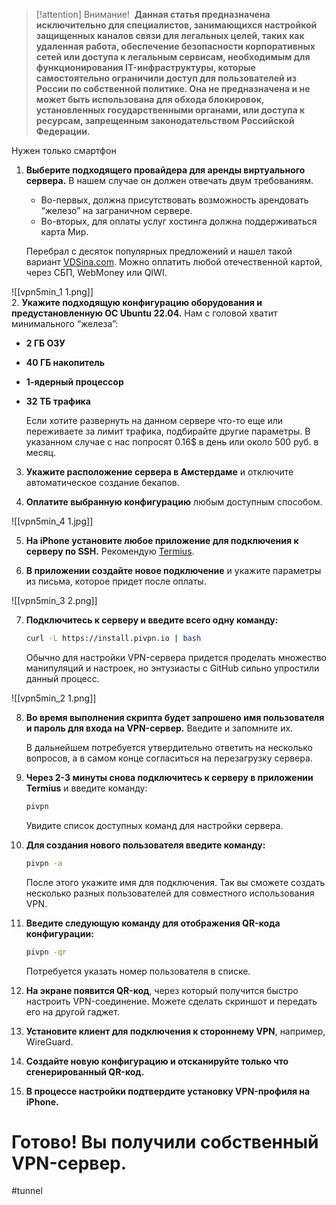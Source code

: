 > [!attention] Внимание! 
> **Данная статья предназначена исключительно для специалистов, занимающихся настройкой защищенных каналов связи для легальных целей, таких как удаленная работа, обеспечение безопасности корпоративных сетей или доступа к легальным сервисам, необходимым для функционирования IT-инфраструктуры, которые самостоятельно ограничили доступ для пользователей из России по собственной политике. Она не предназначена и не может быть использована для обхода блокировок, установленных государственными органами, или доступа к ресурсам, запрещенным законодательством Российской Федерации.**

Нужен только смартфон 
1. **Выберите подходящего провайдера для аренды виртуального сервера.** В нашем случае он должен отвечать двум требованиям.

    - Во-первых, должна присутствовать возможность арендовать “железо” на заграничном сервере.
    - Во-вторых, для оплаты услуг хостинга должна поддерживаться карта Мир.

    Перебрал с десяток популярных предложений и нашел такой вариант [VDSina.com](vdsina.com). Можно оплатить любой отечественной картой, через СБП, WebMoney или QIWI. 

 ![[vpn5min_1 1.png]]   
2. **Укажите подходящую конфигурацию оборудования и предустановленную ОС Ubuntu 22.04.** Нам с головой хватит минимального “железа”:

- **2 ГБ ОЗУ**
- **40 ГБ накопитель**
- **1-ядерный процессор**
- **32 ТБ трафика**

	Если хотите развернуть на данном сервере что-то еще или переживаете за лимит трафика, подбирайте другие параметры. В указанном случае с нас попросят 0.16$  в день или около 500 руб. в месяц.

3. **Укажите расположение сервера в Амстердаме** и отключите автоматическое создание бекапов.

4. **Оплатите выбранную конфигурацию** любым доступным способом.

![[vpn5min_4 1.jpg]]

5. **На iPhone установите любое приложение для подключения к серверу по SSH.** Рекомендую [Termius](https://apps.apple.com/ru/app/termius-terminal-ssh-client/id549039908).

6. **В приложении создайте новое подключение** и укажите параметры из письма, которое придет после оплаты.

![[vpn5min_3 2.png]]

7. **Подключитесь к серверу и введите всего одну команду:**

    ```bash
    curl -L https://install.pivpn.io | bash
    ```

    Обычно для настройки VPN-сервера придется проделать множество манипуляций и настроек, но энтузиасты с GitHub сильно упростили данный процесс.

![[vpn5min_2 1.png]]

8. **Во время выполнения скрипта будет запрошено имя пользователя и пароль для входа на VPN-сервер.** Введите и запомните их.

    В дальнейшем потребуется утвердительно ответить на несколько вопросов, а в самом конце согласиться на перезагрузку сервера.

9. **Через 2-3 минуты снова подключитесь к серверу в приложении Termius** и введите команду:

    ```bash
    pivpn
    ```

    Увидите список доступных команд для настройки сервера.

10. **Для создания нового пользователя введите команду:**

    ```bash
    pivpn -a
    ```

    После этого укажите имя для подключения. Так вы сможете создать несколько разных пользователей для совместного использования VPN.

11. **Введите следующую команду для отображения QR-кода конфигурации:**

    ```bash
    pivpn -qr
    ```

    Потребуется указать номер пользователя в списке.

12. **На экране появится QR-код**, через который получится быстро настроить VPN-соединение. Можете сделать скриншот и передать его на другой гаджет.

13. **Установите клиент для подключения к стороннему VPN**, например, WireGuard.

14. **Создайте новую конфигурацию и отсканируйте только что сгенерированный QR-код.**

15. **В процессе настройки подтвердите установку VPN-профиля на iPhone.**

# **Готово!** Вы получили собственный VPN-сервер.

#tunnel 
